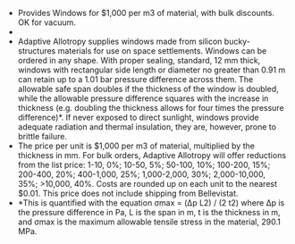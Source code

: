 - Provides Windows for $1,000 per m3 of material, with bulk discounts.
  OK for vacuum.
-
- Adaptive Allotropy supplies windows made from silicon bucky-structures materials for use on space settlements. Windows can be ordered in any shape. With proper sealing, standard, 12 mm thick, windows with rectangular side length or diameter no greater than 0.91 m can retain up to a 1.01 bar pressure difference across them. The allowable safe span doubles if the thickness of the window is doubled, while the allowable pressure difference squares with the increase in thickness (e.g. doubling the thickness allows for four times the pressure difference)*. If never exposed to direct sunlight, windows provide adequate radiation and thermal insulation, they are, however, prone to brittle failure.
- The price per unit is $1,000 per m3 of material, multiplied by the thickness in mm. For bulk orders, Adaptive Allotropy will offer reductions from the list price: 1-10, 0%; 10-50, 5%; 50-100, 10%; 100-200, 15%; 200-400, 20%; 400-1,000, 25%; 1,000-2,000, 30%; 2,000-10,000, 35%; >10,000, 40%. Costs are rounded up on each unit to the nearest $0.01. This price does not include shipping from Bellevistat.
- *This is quantified with the equation σmax = (Δp L2) / (2 t2) where Δp is the pressure difference in Pa, L is the span in m, t is the thickness in m, and σmax is the maximum allowable tensile stress in the material, 290.1 MPa.
